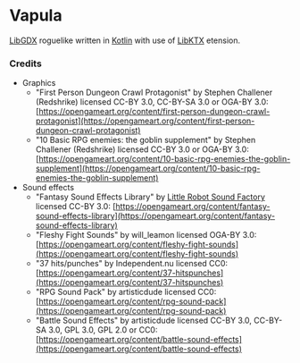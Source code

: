 # Vapula
[LibGDX](http://libgdx.badlogicgames.com/) roguelike written in [Kotlin](https://kotlinlang.org/) 
with use of [LibKTX](https://github.com/libktx/ktx) etension.

### Credits
- Graphics
  - "First Person Dungeon Crawl Protagonist" by Stephen Challener (Redshrike) licensed CC-BY 3.0, CC-BY-SA 3.0 or OGA-BY 3.0: [https://opengameart.org/content/first-person-dungeon-crawl-protagonist](https://opengameart.org/content/first-person-dungeon-crawl-protagonist)
  - "10 Basic RPG enemies: the goblin supplement" by Stephen Challener (Redshrike) licensed CC-BY 3.0 or OGA-BY 3.0: [https://opengameart.org/content/10-basic-rpg-enemies-the-goblin-supplement](https://opengameart.org/content/10-basic-rpg-enemies-the-goblin-supplement)
- Sound effects
  - "Fantasy Sound Effects Library" by [Little Robot Sound Factory](http://www.littlerobotsoundfactory.com) licensed CC-BY 3.0: [https://opengameart.org/content/fantasy-sound-effects-library](https://opengameart.org/content/fantasy-sound-effects-library)
  - "Fleshy Fight Sounds" by will_leamon licensed OGA-BY 3.0: [https://opengameart.org/content/fleshy-fight-sounds](https://opengameart.org/content/fleshy-fight-sounds)
  - "37 hits/punches" by Independent.nu licensed CC0: [https://opengameart.org/content/37-hitspunches](https://opengameart.org/content/37-hitspunches)
  - "RPG Sound Pack" by artisticdude licensed CC0: [https://opengameart.org/content/rpg-sound-pack](https://opengameart.org/content/rpg-sound-pack)
  - "Battle Sound Effects" by artisticdude licensed CC-BY 3.0, CC-BY-SA 3.0, GPL 3.0, GPL 2.0 or CC0: [https://opengameart.org/content/battle-sound-effects](https://opengameart.org/content/battle-sound-effects)
